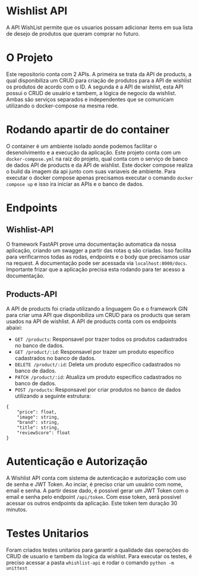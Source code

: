 # Wishlist API

A API WishList permite que os usuarios possam adicionar items em sua lista de desejo de produtos que queram comprar no futuro.

# O Projeto
Este repositorio conta com 2 APIs. A primeira se trata da API de products, a qual disponibiliza um CRUD para criação de produtos para a API de wishlist os produtos de acordo com o ID. A segunda é a API de wishlist, esta API possui o CRUD de usuário
e tambem, a lógica de negocio da wishlist. Ambas são serviços separados e independentes que se comunicam utilizando o docker-compose na mesma rede.

# Rodando apartir de do container
O container é um ambiente isolado aonde podemos facilitar o desenolvimento e a execução da aplicação. Este projeto conta com um `docker-compose.yml` na raiz do projeto, qual conta com o serviço de banco de dados
API de products e da API de wishlist.
Este docker compose realiza o build da imagem da api junto com suas variaveis de ambiente.
Para executar o docker compose apenas precisamos executar o comando `docker compose up` e isso ira iniciar as APIs e o banco de dados.

# Endpoints
## Wishlist-API
O framework FastAPI prove uma documentação automatica da nossa aplicação, criando um swagger a partir das rotas q são criadas. Isso facilita para verificarmos todas as rodas, endpoints e o body que precisamos usar na request.
A documentação pode ser acessada via `localhost:8000/docs`. Importante frizar que a aplicação precisa esta rodando para ter acesso a documentação.

## Products-API
A API de products foi criada utilizando a linguagem Go e o framework GIN para criar uma API que disponibiliza um CRUD para os products que seram usados na API de wishlist. A API de products conta com os endpoints abaixi:
- `GET /products`: Responsavel por trazer todos os produtos cadastrados no banco de dados.
- `GET /product/:id`: Responsavel por trazer um produto especifico cadastrados no banco de dados.
- `DELETE /product/:id`: Deleta um produto especifico cadastrados no banco de dados.
- `PATCH /product/:id`: Atualiza um produto especifico cadastrados no banco de dados.
- `POST /products`: Responsavel por criar produtos no banco de dados utilizando a seguinte estrutura:
```commandline
{
    "price": float,
    "image": string,
    "brand": string,
    "title": string,
    "reviewScore": float
}
```

# Autenticação e Autorização

A Wishlist API conta com sistema de autenticação e autorização com uso de senha e JWT Token.
Ao inciar, é preciso criar um usuário com nome, email e senha. A partir desse dado, é possivel gerar um JWT Token com o email e senha pelo endpoint `/api/token`. Com esse token, será possivel acessar os outros endpoints da aplicação. Este token tem duração 30 minutos.

# Testes Unitarios

Foram criados testes unitarios para garantir a qualidade das operações do CRUD de usuario e tambem da logica da wishlist.
Para executar os testes, é preciso acessar a pasta `whishlist-api` e rodar o comando `python -m unittest`
